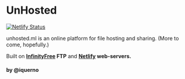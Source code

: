 # UnHosted
[![Netlify Status](https://api.netlify.com/api/v1/badges/0b8abf75-efd7-4fea-a2bc-ee45ef858ba6/deploy-status)](https://app.netlify.com/sites/relaxed-beaver-4d0565/deploys)

unhosted.ml is an online platform for file hosting and sharing. (More to come, hopefully.)

Built on **[InfinityFree](https://infinityfree.net/) FTP** and **[Netlify](https://infinityfree.net/) web-servers.**

#### by @iquerno
